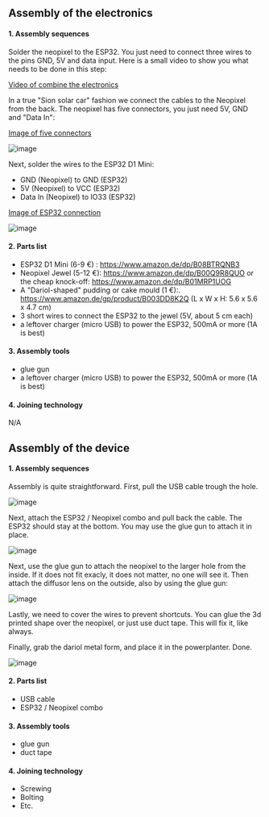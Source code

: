 ## Assembly of the electronics

#### 1. Assembly sequences 

 Solder the neopixel to the ESP32. You just need to connect three wires to the pins GND, 5V and data input. Here is a small video to show you what needs to be done in this step:
  
 [Video of combine the electronics](https://www.youtube.com/watch?v=zs6iYs3ViG4)
 
 In a true "Sion solar car" fashion we connect the cables to the Neopixel from the back.
The neopixel has five connectors, you just need 5V, GND and "Data In":

[Image of five connectors](https://wikifactory.com/files/RmlsZTo1NzE3NTk=)

![image](https://user-images.githubusercontent.com/59058909/122737482-5eeaea80-d281-11eb-9ab6-5950ffe24c89.png)

Next, solder the wires to the ESP32 D1 Mini:

   * GND (Neopixel) to GND (ESP32)
   * 5V (Neopixel) to VCC (ESP32)
   * Data In (Neopixel) to IO33 (ESP32)

[Image of ESP32 connection](https://wikifactory.com/files/RmlsZTo1NzE3NjI=)

![image](https://user-images.githubusercontent.com/59058909/122737517-68745280-d281-11eb-8866-a6b96d156daf.png)


 #### 2. Parts list 
 
  * ESP32 D1 Mini (6-9 €) : https://www.amazon.de/dp/B08BTRQNB3
  * Neopixel Jewel (5-12 €): https://www.amazon.de/dp/B00Q9R8QUO or the cheap knock-off: https://www.amazon.de/dp/B01MRP1UOG﻿
  * A "Dariol-shaped" pudding or cake mould (1 €):. https://www.amazon.de/gp/product/B003DD8K2Q﻿
    (L x W x H: 5.6 x 5.6 x 4.7 cm)
  * 3 short wires to connect the ESP32 to the jewel (5V, about 5 cm each)
  * a leftover charger (micro USB) to power the ESP32, 500mA or more (1A is best)

 #### 3. Assembly tools 
   * glue gun
   * a leftover charger (micro USB) to power the ESP32, 500mA or more (1A is best)
  
#### 4. Joining technology 

N/A


## Assembly of the device

#### 1. Assembly sequences 

Assembly is quite straightforward. First, pull the USB cable trough the hole.

![image](https://user-images.githubusercontent.com/59058909/122740141-f94c2d80-d283-11eb-9ff5-8619aa1dd43d.png)

Next, attach the ESP32 / Neopixel combo and pull back the cable. The ESP32 should stay at the bottom. You may use the glue gun to attach it in place.

![image](https://user-images.githubusercontent.com/59058909/122740173-02d59580-d284-11eb-8c47-6b107aaed1ac.png)

Next, use the glue gun to attach the neopixel to the larger hole from the inside. If it does not fit exacly, it does not matter, no one will see it. Then attach the diffusor lens on the outside, also by using the glue gun:

![image](https://user-images.githubusercontent.com/59058909/122740222-0ec15780-d284-11eb-88ae-2e3e42d1a00f.png)

Lastly, we need to cover the wires to prevent shortcuts. You can glue the 3d printed shape over the neopixel, or just use duct tape. This will fix it, like always.

Finally, grab the dariol metal form, and place it in the powerplanter. Done.

![image](https://user-images.githubusercontent.com/59058909/122740287-1c76dd00-d284-11eb-886e-3855998ad42c.png)

 #### 2. Parts list 
 
  *  USB cable
  *  ESP32 / Neopixel combo

 #### 3. Assembly tools 
   * glue gun
   * duct tape
  
#### 4. Joining technology 
  - Screwing
  - Bolting
  - Etc.


